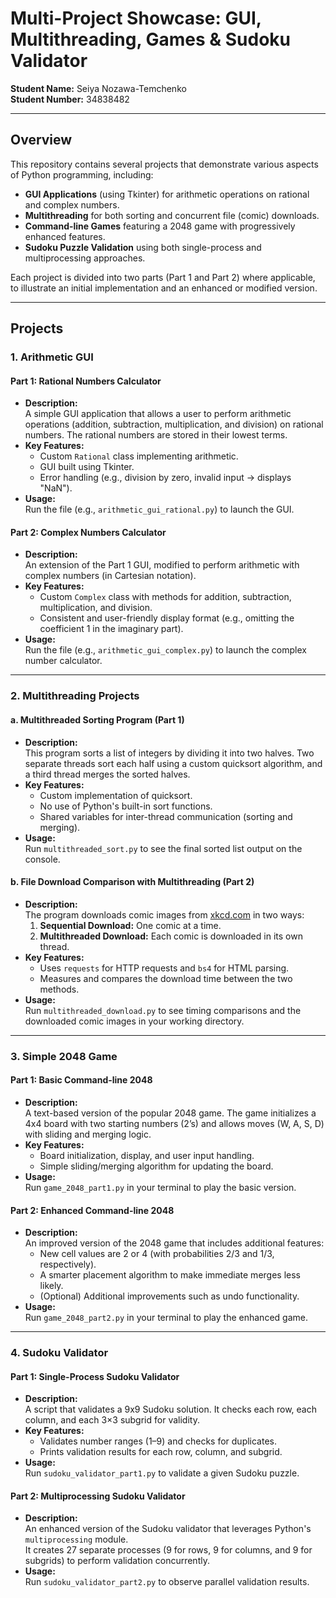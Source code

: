# Multi-Project Showcase: GUI, Multithreading, Games & Sudoku Validator

**Student Name:** Seiya Nozawa-Temchenko  
**Student Number:** 34838482

---

## Overview

This repository contains several projects that demonstrate various aspects of Python programming, including:
- **GUI Applications** (using Tkinter) for arithmetic operations on rational and complex numbers.
- **Multithreading** for both sorting and concurrent file (comic) downloads.
- **Command-line Games** featuring a 2048 game with progressively enhanced features.
- **Sudoku Puzzle Validation** using both single-process and multiprocessing approaches.

Each project is divided into two parts (Part 1 and Part 2) where applicable, to illustrate an initial implementation and an enhanced or modified version.

---

## Projects

### 1. Arithmetic GUI

#### Part 1: Rational Numbers Calculator
- **Description:**  
  A simple GUI application that allows a user to perform arithmetic operations (addition, subtraction, multiplication, and division) on rational numbers. The rational numbers are stored in their lowest terms.
- **Key Features:**
  - Custom `Rational` class implementing arithmetic.
  - GUI built using Tkinter.
  - Error handling (e.g., division by zero, invalid input → displays "NaN").
- **Usage:**  
  Run the file (e.g., `arithmetic_gui_rational.py`) to launch the GUI.

#### Part 2: Complex Numbers Calculator
- **Description:**  
  An extension of the Part 1 GUI, modified to perform arithmetic with complex numbers (in Cartesian notation).  
- **Key Features:**
  - Custom `Complex` class with methods for addition, subtraction, multiplication, and division.
  - Consistent and user-friendly display format (e.g., omitting the coefficient 1 in the imaginary part).
- **Usage:**  
  Run the file (e.g., `arithmetic_gui_complex.py`) to launch the complex number calculator.

---

### 2. Multithreading Projects

#### a. Multithreaded Sorting Program (Part 1)
- **Description:**  
  This program sorts a list of integers by dividing it into two halves. Two separate threads sort each half using a custom quicksort algorithm, and a third thread merges the sorted halves.
- **Key Features:**
  - Custom implementation of quicksort.
  - No use of Python's built-in sort functions.
  - Shared variables for inter-thread communication (sorting and merging).
- **Usage:**  
  Run `multithreaded_sort.py` to see the final sorted list output on the console.

#### b. File Download Comparison with Multithreading (Part 2)
- **Description:**  
  The program downloads comic images from [xkcd.com](http://xkcd.com) in two ways:
  1. **Sequential Download:** One comic at a time.
  2. **Multithreaded Download:** Each comic is downloaded in its own thread.
- **Key Features:**
  - Uses `requests` for HTTP requests and `bs4` for HTML parsing.
  - Measures and compares the download time between the two methods.
- **Usage:**  
  Run `multithreaded_download.py` to see timing comparisons and the downloaded comic images in your working directory.

---

### 3. Simple 2048 Game

#### Part 1: Basic Command-line 2048
- **Description:**  
  A text-based version of the popular 2048 game. The game initializes a 4x4 board with two starting numbers (2’s) and allows moves (W, A, S, D) with sliding and merging logic.
- **Key Features:**
  - Board initialization, display, and user input handling.
  - Simple sliding/merging algorithm for updating the board.
- **Usage:**  
  Run `game_2048_part1.py` in your terminal to play the basic version.

#### Part 2: Enhanced Command-line 2048
- **Description:**  
  An improved version of the 2048 game that includes additional features:
  - New cell values are 2 or 4 (with probabilities 2/3 and 1/3, respectively).
  - A smarter placement algorithm to make immediate merges less likely.
  - (Optional) Additional improvements such as undo functionality.
- **Usage:**  
  Run `game_2048_part2.py` in your terminal to play the enhanced game.

---

### 4. Sudoku Validator

#### Part 1: Single-Process Sudoku Validator
- **Description:**  
  A script that validates a 9x9 Sudoku solution. It checks each row, each column, and each 3×3 subgrid for validity.
- **Key Features:**
  - Validates number ranges (1–9) and checks for duplicates.
  - Prints validation results for each row, column, and subgrid.
- **Usage:**  
  Run `sudoku_validator_part1.py` to validate a given Sudoku puzzle.

#### Part 2: Multiprocessing Sudoku Validator
- **Description:**  
  An enhanced version of the Sudoku validator that leverages Python's `multiprocessing` module.  
  It creates 27 separate processes (9 for rows, 9 for columns, and 9 for subgrids) to perform validation concurrently.
- **Usage:**  
  Run `sudoku_validator_part2.py` to observe parallel validation results.
